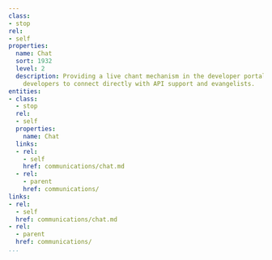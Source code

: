 ```yaml
---
class:
- stop
rel:
- self
properties:
  name: Chat
  sort: 1932
  level: 2
  description: Providing a live chant mechanism in the developer portal, allowing
    developers to connect directly with API support and evangelists.
entities:
- class:
  - stop
  rel:
  - self
  properties:
    name: Chat
  links:
  - rel:
    - self
    href: communications/chat.md
  - rel:
    - parent
    href: communications/
links:
- rel:
  - self
  href: communications/chat.md
- rel:
  - parent
  href: communications/
...
```

